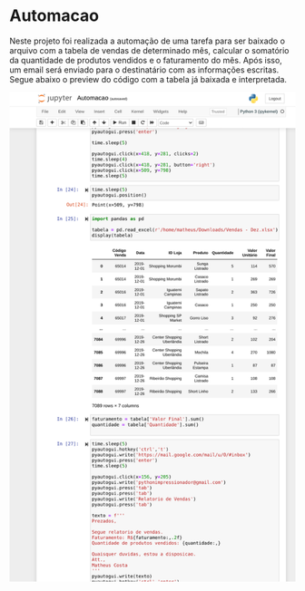 # Automacao

Neste projeto foi realizada a automação de uma tarefa para ser baixado o arquivo com a tabela de vendas de determinado mês, calcular o somatório da quantidade de produtos vendidos e o faturamento do mês. Após isso, um email será enviado para o destinatário com as informações escritas. Segue abaixo o preview do código com a tabela já baixada e interpretada.

![preview](/notebook.png)
